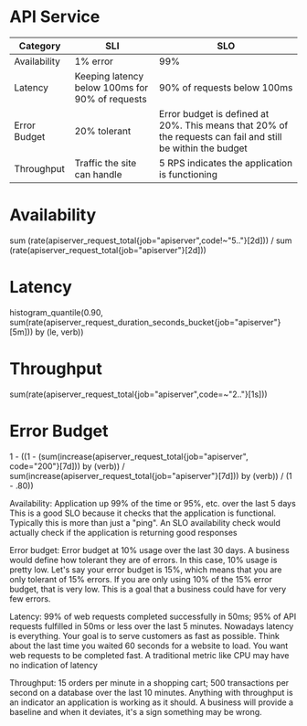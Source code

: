 # API Service

| Category     |    SLI                           |                  SLO                                             |
|--------------|----------------------------------|------------------------------------------------------------------|
| Availability |   1% error                       |                    99%                                           |
| Latency      |   Keeping latency below 100ms for 90% of requests |    90% of requests below 100ms                  |
| Error Budget |   20% tolerant   | Error budget is defined at 20%. This means that 20% of the requests can fail and still be within the budget |
| Throughput   |   Traffic the site can handle    |5 RPS indicates the application is functioning                    |


# Availability
sum (rate(apiserver_request_total{job="apiserver",code!~"5.."}[2d]))
/
sum (rate(apiserver_request_total{job="apiserver"}[2d]))

# Latency
histogram_quantile(0.90,
sum(rate(apiserver_request_duration_seconds_bucket{job="apiserver"}[5m])) by (le, verb))

# Throughput
sum(rate(apiserver_request_total{job="apiserver",code=~"2.."}[1s]))

# Error Budget
1 - ((1 - (sum(increase(apiserver_request_total{job="apiserver", code="200"}[7d])) by (verb)) /  sum(increase(apiserver_request_total{job="apiserver"}[7d])) by (verb)) / (1 - .80))


Availability: Application up 99% of the time or 95%, etc. over the last 5 days
This is a good SLO because it checks that the application is functional. Typically this is more than just a "ping". An SLO availability check would actually check if the application is returning good responses

Error budget: Error budget at 10% usage over the last 30 days.
A business would define how tolerant they are of errors. In this case, 10% usage is pretty low. Let's say your error budget is 15%, which means that you are only tolerant of 15% errors. If you are only using 10% of the 15% error budget, that is very low. This is a goal that a business could have for very few errors.

Latency: 99% of web requests completed successfully in 50ms; 95% of API requests fulfilled in 50ms or less over the last 5 minutes.
Nowadays latency is everything. Your goal is to serve customers as fast as possible. Think about the last time you waited 60 seconds for a website to load. You want web requests to be completed fast. A traditional metric like CPU may have no indication of latency

Throughput: 15 orders per minute in a shopping cart; 500 transactions per second on a database over the last 10 minutes.
Anything with throughput is an indicator an application is working as it should. A business will provide a baseline and when it deviates, it's a sign something may be wrong.